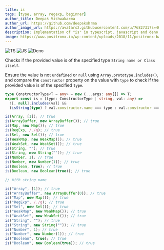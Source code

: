 ```yaml
---
title: is
tags: [type, array, regexp, beginner]
author_title: Deepak Vishwakarma
author_url: https://github.com/deepakshrma
author_image_url: https://avatars2.githubusercontent.com/u/7682731?s=400
description: Implementation of "is" in typescript, javascript and deno.
image: https://www.positronx.io/wp-content/uploads/2018/11/positronx-banner-1152-1.jpg
---
```


![TS](https://img.shields.io/badge/supports-typescript-blue.svg?style=flat-square)
![JS](https://img.shields.io/badge/supports-javascript-yellow.svg?style=flat-square)
![Deno](https://img.shields.io/badge/supports-deno-green.svg?style=flat-square)

Checks if the provided value is of the specified type `String name or Class itself`.

Ensure the value is not `undefined` or `null` using `Array.prototype.includes()`, and compare the `constructor` property on the value with `type` to check if the provided value is of the specified `type`.

```ts title="typescript"
type ConstructorType<T = any> = new (...args: any[]) => T;
export const is = (type: ConstructorType | string, val: any) =>
  ![, null].includes(val) &&
  (isString(type) ? val.constructor.name === type : val.constructor === type);
```

```ts title="typescript"
is(Array, [1]); // true
is(ArrayBuffer, new ArrayBuffer()); // true
is(Map, new Map()); // true
is(RegExp, /./g); // true
is(Set, new Set()); // true
is(WeakMap, new WeakMap()); // true
is(WeakSet, new WeakSet()); // true
is(String, ""); // true
is(String, new String("")); // true
is(Number, 1); // true
is(Number, new Number(1)); // true
is(Boolean, true); // true
is(Boolean, new Boolean(true)); // true

// With string name

is("Array", [1]); // true
is("ArrayBuffer", new ArrayBuffer(0)); // true
is("Map", new Map()); // true
is("RegExp", /./g); // true
is("Set", new Set()); // true
is("WeakMap", new WeakMap()); // true
is("WeakSet", new WeakSet()); // true
is("String", ""); // true
is("String", new String("")); // true
is("Number", 1); // true
is("Number", new Number(1)); // true
is("Boolean", true); // true
is("Boolean", new Boolean(true)); // true
```
